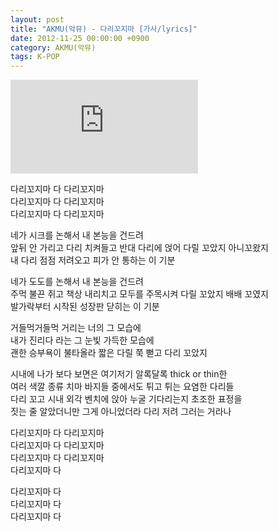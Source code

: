 ```yaml
---
layout: post
title: "AKMU(악뮤) - 다리꼬지마 [가사/lyrics]"
date: 2012-11-25 00:00:00 +0900
category: AKMU(악뮤)
tags: K-POP
---
```


<div class="youtube-iframe-container iframe-16-to-9">
    <iframe src="https://www.youtube.com/embed/LSKOwt19xuM" title="AKMU(악뮤) - 다리꼬지마" frameborder="0" allow="accelerometer; autoplay; clipboard-write; encrypted-media; gyroscope; picture-in-picture; web-share" allowfullscreen></iframe>
</div>

다리꼬지마 다 다리꼬지마   
다리꼬지마 다 다리꼬지마  
다리꼬지마 다 다리꼬지마

네가 시크를 논해서 내 본능을 건드려  
앞뒤 안 가리고 다리 치켜들고 반대 다리에 얹어 다릴 꼬았지 아니꼬왔지  
내 다리 점점 저려오고 피가 안 통하는 이 기분

네가 도도를 논해서 내 본능을 건드려  
주먹 불끈 쥐고 책상 내리치고 모두를 주목시켜 다릴 꼬았지 배배 꼬였지  
발가락부터 시작된 성장판 닫히는 이 기분

거들먹거들먹 거리는 너의 그 모습에  
내가 진리다 라는 그 눈빛 가득한 모습에  
괜한 승부욕이 불타올라 짧은 다릴 쭉 뻗고 다리 꼬았지

  
시내에 나가 보다 보면은 여기저기 알록달록 thick or thin한  
여러 색깔 종류 치마 바지들 중에서도 튀고 튀는 요염한 다리들  
다리 꼬고 시내 외각 벤치에 앉아 누굴 기다리는지 초조한 표정을  
짓는 줄 알았더니만 그게 아니었더라 다리 저려 그러는 거라나

다리꼬지마 다 다리꼬지마   
다리꼬지마 다 다리꼬지마  
다리꼬지마 다 다리꼬지마   
다리꼬지마 다

다리꼬지마 다  
다리꼬지마 다  
다리꼬지마 다